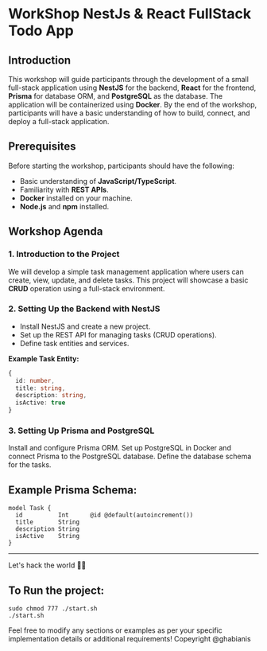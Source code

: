 
# WorkShop NestJs & React FullStack Todo App

## Introduction
This workshop will guide participants through the development of a small full-stack application using **NestJS** for the backend, **React** for the frontend, **Prisma** for database ORM, and **PostgreSQL** as the database. The application will be containerized using **Docker**. By the end of the workshop, participants will have a basic understanding of how to build, connect, and deploy a full-stack application.

## Prerequisites
Before starting the workshop, participants should have the following:
- Basic understanding of **JavaScript/TypeScript**.
- Familiarity with **REST APIs**.
- **Docker** installed on your machine.
- **Node.js** and **npm** installed.

## Workshop Agenda

### 1. Introduction to the Project
We will develop a simple task management application where users can create, view, update, and delete tasks. This project will showcase a basic **CRUD** operation using a full-stack environment.

### 2. Setting Up the Backend with NestJS
- Install NestJS and create a new project.
- Set up the REST API for managing tasks (CRUD operations).
- Define task entities and services.

**Example Task Entity:**
```typescript
{
  id: number,
  title: string,
  description: string,
  isActive: true
}
```

### 3. Setting Up Prisma and PostgreSQL
Install and configure Prisma ORM.
Set up PostgreSQL in Docker and connect Prisma to the PostgreSQL database.
Define the database schema for the tasks.

## Example Prisma Schema:

```
model Task {
  id          Int      @id @default(autoincrement())
  title       String
  description String
  isActive    String
}

```



<hr> Let's hack the world 🐱‍💻

## To Run the project:
```
sudo chmod 777 ./start.sh
./start.sh

```


Feel free to modify any sections or examples as per your specific implementation details or additional requirements!
Copeyright @ghabianis 
